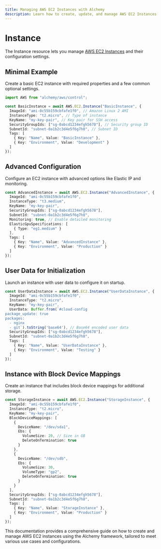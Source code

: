 ```yaml
---
title: Managing AWS EC2 Instances with Alchemy
description: Learn how to create, update, and manage AWS EC2 Instances using Alchemy Cloud Control.
---
```


# Instance

The Instance resource lets you manage [AWS EC2 Instances](https://docs.aws.amazon.com/ec2/latest/userguide/) and their configuration settings.

## Minimal Example

Create a basic EC2 instance with required properties and a few common optional settings.

```ts
import AWS from "alchemy/aws/control";

const BasicInstance = await AWS.EC2.Instance("BasicInstance", {
  ImageId: "ami-0c55b159cbfafe1f0", // Amazon Linux 2 AMI
  InstanceType: "t2.micro", // Type of instance
  KeyName: "my-key-pair", // Key pair for SSH access
  SecurityGroupIds: ["sg-0abcd1234efgh5678"], // Security group ID
  SubnetId: "subnet-0a1b2c3d4e5f6g7h8", // Subnet ID
  Tags: [
    { Key: "Name", Value: "BasicInstance" },
    { Key: "Environment", Value: "Development" }
  ]
});
```

## Advanced Configuration

Configure an EC2 instance with advanced options like Elastic IP and monitoring.

```ts
const AdvancedInstance = await AWS.EC2.Instance("AdvancedInstance", {
  ImageId: "ami-0c55b159cbfafe1f0",
  InstanceType: "t3.medium",
  KeyName: "my-key-pair",
  SecurityGroupIds: ["sg-0abcd1234efgh5678"],
  SubnetId: "subnet-0a1b2c3d4e5f6g7h8",
  Monitoring: true, // Enable detailed monitoring
  ElasticGpuSpecifications: [
    { Type: "eg1.medium" }
  ],
  Tags: [
    { Key: "Name", Value: "AdvancedInstance" },
    { Key: "Environment", Value: "Production" }
  ]
});
```

## User Data for Initialization

Launch an instance with user data to configure it on startup.

```ts
const UserDataInstance = await AWS.EC2.Instance("UserDataInstance", {
  ImageId: "ami-0c55b159cbfafe1f0",
  InstanceType: "t2.micro",
  KeyName: "my-key-pair",
  UserData: Buffer.from(`#cloud-config
package_update: true
packages:
  - nginx
  - git`).toString('base64'), // Base64 encoded user data
  SecurityGroupIds: ["sg-0abcd1234efgh5678"],
  SubnetId: "subnet-0a1b2c3d4e5f6g7h8",
  Tags: [
    { Key: "Name", Value: "UserDataInstance" },
    { Key: "Environment", Value: "Testing" }
  ]
});
```

## Instance with Block Device Mappings

Create an instance that includes block device mappings for additional storage.

```ts
const StorageInstance = await AWS.EC2.Instance("StorageInstance", {
  ImageId: "ami-0c55b159cbfafe1f0",
  InstanceType: "t2.micro",
  KeyName: "my-key-pair",
  BlockDeviceMappings: [
    {
      DeviceName: "/dev/sda1",
      Ebs: {
        VolumeSize: 20, // Size in GB
        DeleteOnTermination: true
      }
    },
    {
      DeviceName: "/dev/sdb",
      Ebs: {
        VolumeSize: 30,
        VolumeType: "gp2",
        DeleteOnTermination: true
      }
    }
  ],
  SecurityGroupIds: ["sg-0abcd1234efgh5678"],
  SubnetId: "subnet-0a1b2c3d4e5f6g7h8",
  Tags: [
    { Key: "Name", Value: "StorageInstance" },
    { Key: "Environment", Value: "Production" }
  ]
});
``` 

This documentation provides a comprehensive guide on how to create and manage AWS EC2 instances using the Alchemy framework, tailored to meet various use cases and configurations.